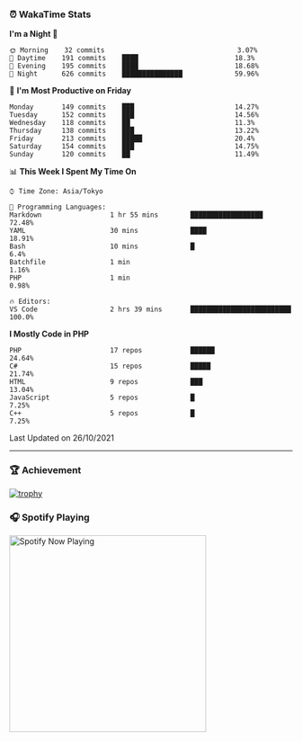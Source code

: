 ### ⏰ WakaTime Stats


<!--START_SECTION:waka-->
**I'm a Night 🦉** 

```text
🌞 Morning    32 commits                                 3.07% 
🌆 Daytime    191 commits    ████                        18.3% 
🌃 Evening    195 commits    ████                        18.68% 
🌙 Night      626 commits    ███████████████             59.96%

```
📅 **I'm Most Productive on Friday** 

```text
Monday       149 commits    ███                         14.27% 
Tuesday      152 commits    ███                         14.56% 
Wednesday    118 commits    ██                          11.3% 
Thursday     138 commits    ███                         13.22% 
Friday       213 commits    █████                       20.4% 
Saturday     154 commits    ███                         14.75% 
Sunday       120 commits    ██                          11.49%

```


📊 **This Week I Spent My Time On** 

```text
⌚︎ Time Zone: Asia/Tokyo

💬 Programming Languages: 
Markdown                 1 hr 55 mins        ██████████████████          72.48% 
YAML                     30 mins             ████                        18.91% 
Bash                     10 mins             █                           6.4% 
Batchfile                1 min                                           1.16% 
PHP                      1 min                                           0.98%

🔥 Editors: 
VS Code                  2 hrs 39 mins       █████████████████████████   100.0%

```

**I Mostly Code in PHP** 

```text
PHP                      17 repos            ██████                      24.64% 
C#                       15 repos            █████                       21.74% 
HTML                     9 repos             ███                         13.04% 
JavaScript               5 repos             █                           7.25% 
C++                      5 repos             █                           7.25%

```



 Last Updated on 26/10/2021
<!--END_SECTION:waka-->

---

### 🏆 Achievement

[![trophy](https://github-profile-trophy.vercel.app/?username=Slime-hatena&theme=flat&no-bg=true&no-frame=true&column=8)](https://github.com/ryo-ma/github-profile-trophy)

### 🎧 Spotify Playing

[<img src="https://spotify-now-playing-slime-hatena.vercel.app/api/spotify-playing" alt="Spotify Now Playing" width="350" />](https://open.spotify.com/user/slime_hatena)

<!--
**Slime-hatena/Slime-hatena** is a ✨ _special_ ✨ repository because its `README.md` (this file) appears on your GitHub profile.

Here are some ideas to get you started:

- 🔭 I’m currently working on ...
- 🌱 I’m currently learning ...
- 👯 I’m looking to collaborate on ...
- 🤔 I’m looking for help with ...
- 💬 Ask me about ...
- 📫 How to reach me: ...
- 😄 Pronouns: ...
- ⚡ Fun fact: ...
-->
